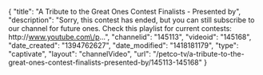 {
    "title": "A Tribute to the Great Ones Contest Finalists - Presented by",
    "description": "Sorry, this contest has ended, but you can still subscribe to our channel for future ones. Check this playlist for current contests: http:\/\/www.youtube.com\/p...",
    "channelid": "145113",
    "videoid": "145168",
    "date_created": "1394762627",
    "date_modified": "1418181179",
    "type": "captivate",
    "layout": "channelVideo",
    "url": "\/petco-tv\/a-tribute-to-the-great-ones-contest-finalists-presented-by\/145113-145168"
}